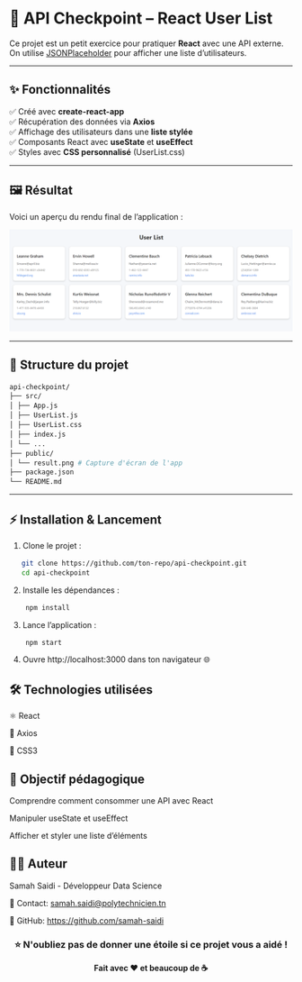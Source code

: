# 🚀 API Checkpoint – React User List

Ce projet est un petit exercice pour pratiquer **React** avec une API externe.  
On utilise [JSONPlaceholder](https://jsonplaceholder.typicode.com/users) pour afficher une liste d’utilisateurs.  

---

## ✨ Fonctionnalités
✅ Créé avec **create-react-app**  
✅ Récupération des données via **Axios**  
✅ Affichage des utilisateurs dans une **liste stylée**  
✅ Composants React avec **useState** et **useEffect**  
✅ Styles avec **CSS personnalisé** (UserList.css)  

---

## 🖼️ Résultat

Voici un aperçu du rendu final de l’application :  

![Résultat](public/result.png)

---

## 📂 Structure du projet

```bash
api-checkpoint/
├── src/
│ ├── App.js
│ ├── UserList.js
│ ├── UserList.css
│ ├── index.js
│ └── ...
├── public/
│ └── result.png # Capture d'écran de l'app
├── package.json
└── README.md
```


---

## ⚡ Installation & Lancement

1. Clone le projet :
```bash
   git clone https://github.com/ton-repo/api-checkpoint.git
   cd api-checkpoint
```
2. Installe les dépendances :
```bash 
    npm install
```
3. Lance l’application :
```bash 
    npm start
```

4. Ouvre http://localhost:3000 dans ton navigateur 🌐

## 🛠️ Technologies utilisées

⚛️ React

📡 Axios

🎨 CSS3

## 🎯 Objectif pédagogique

Comprendre comment consommer une API avec React

Manipuler useState et useEffect

Afficher et styler une liste d’éléments

## 👩‍💻 Auteur

Samah Saidi - Développeur Data Science

📧 Contact: samah.saidi@polytechnicien.tn

🔗 GitHub: https://github.com/samah-saidi



<div align="center">

### ⭐ N'oubliez pas de donner une étoile si ce projet vous a aidé !

**Fait avec ❤️ et beaucoup de ☕**

</div>